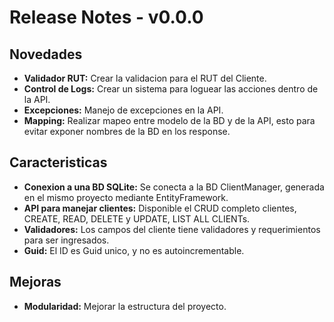 # Release Notes - v0.0.0

## Novedades
- **Validador RUT:** Crear la validacion para el RUT del Cliente.
- **Control de Logs:** Crear un sistema para loguear las acciones dentro de la API.
- **Excepciones:** Manejo de excepciones en la API.
- **Mapping:**  Realizar mapeo entre modelo de la BD y de la API, esto para evitar exponer nombres de la BD en los response.

## Caracteristicas
- **Conexion a una BD SQLite:** Se conecta a la BD ClientManager, generada en el mismo proyecto mediante EntityFramework.
- **API para manejar clientes:** Disponible el CRUD completo clientes, CREATE, READ, DELETE y UPDATE, LIST ALL CLIENTs.
- **Validadores:** Los campos del cliente tiene validadores y requerimientos para ser ingresados.
- **Guid:** El ID es Guid unico, y no es autoincrementable.

## Mejoras
- **Modularidad:** Mejorar la estructura del proyecto.

